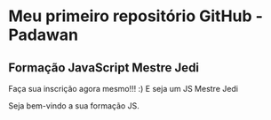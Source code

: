 # Meu primeiro repositório GitHub - Padawan
## Formação JavaScript Mestre Jedi

Faça sua inscrição agora mesmo!!! :) E seja um JS Mestre Jedi

Seja bem-vindo a sua formação JS.
